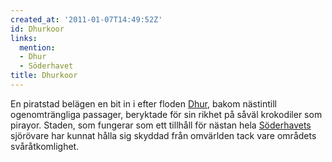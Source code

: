 ```yaml
---
created_at: '2011-01-07T14:49:52Z'
id: Dhurkoor
links:
  mention:
  - Dhur
  - Söderhavet
title: Dhurkoor
---
```


En piratstad belägen en bit in i efter floden [Dhur], bakom nästintill ogenomträngliga passager,
beryktade för sin rikhet på såväl krokodiler som pirayor. Staden, som fungerar som ett tillhåll för
nästan hela [Söderhavets] sjörövare har kunnat hålla sig skyddad från omvärlden tack vare områdets
svåråtkomlighet.

  [Dhur]: Dhur
  [Söderhavets]: Söderhavet